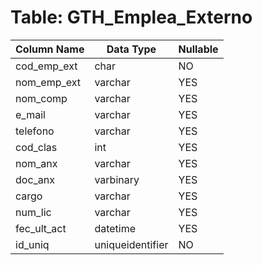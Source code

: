 # Table: GTH_Emplea_Externo

| Column Name | Data Type | Nullable |
|-------------|-----------|----------|
| cod_emp_ext | char | NO |
| nom_emp_ext | varchar | YES |
| nom_comp | varchar | YES |
| e_mail | varchar | YES |
| telefono | varchar | YES |
| cod_clas | int | YES |
| nom_anx | varchar | YES |
| doc_anx | varbinary | YES |
| cargo | varchar | YES |
| num_lic | varchar | YES |
| fec_ult_act | datetime | YES |
| id_uniq | uniqueidentifier | NO |

